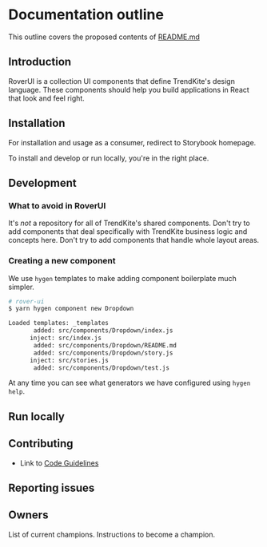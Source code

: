# Documentation outline

This outline covers the proposed contents of [README.md](./README.md)

## Introduction

RoverUI is a collection UI components that define TrendKite's design language. These components should help you build applications in React that look and feel right.

## Installation

For installation and usage as a consumer, redirect to Storybook homepage.

To install and develop or run locally, you're in the right place.

## Development

### What to avoid in RoverUI

It's _not_ a repository for all of TrendKite's shared components. Don't try to add components that deal specifically with TrendKite business logic and concepts here. Don't try to add components that handle whole layout areas.

### Creating a new component

We use `hygen` templates to make adding component boilerplate much simpler.

```sh
# rover-ui
$ yarn hygen component new Dropdown

Loaded templates: _templates
       added: src/components/Dropdown/index.js
      inject: src/index.js
       added: src/components/Dropdown/README.md
       added: src/components/Dropdown/story.js
      inject: src/stories.js
       added: src/components/Dropdown/test.js
```

At any time you can see what generators we have configured using `hygen help`.

## Run locally

## Contributing

- Link to [Code Guidelines](./CODE_GUIDELINES.md)

## Reporting issues

## Owners

List of current champions. Instructions to become a champion.
